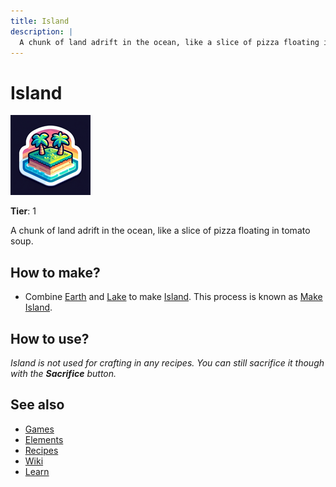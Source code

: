```yaml
---
title: Island
description: |
  A chunk of land adrift in the ocean, like a slice of pizza floating in tomato soup.
---
```

# Island

![](../images/item.island.png)

**Tier**: 1

A chunk of land adrift in the ocean, like a slice of pizza floating in tomato soup.

## How to make?

* Combine [Earth](/wiki/elements/earth) and [Lake](/wiki/elements/lake) to make [Island](/wiki/elements/island). This process is known as [Make Island](/wiki/recipes/make-island).

## How to use?

_Island is not used for crafting in any recipes. You can still sacrifice it though with the **Sacrifice** button._

## See also

* [Games](/wiki/games)
* [Elements](/wiki/elements)
* [Recipes](/wiki/recipes)
* [Wiki](/wiki/index)
* [Learn](/learn/index)